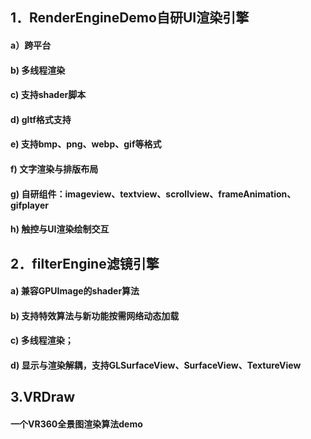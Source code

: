## 1．RenderEngineDemo自研UI渲染引擎

#### a）跨平台 
#### b) 多线程渲染
#### c) 支持shader脚本 
#### d) gltf格式支持
#### e) 支持bmp、png、webp、gif等格式
#### f) 文字渲染与排版布局
#### g) 自研组件：imageview、textview、scrollview、frameAnimation、 gifplayer
#### h) 触控与UI渲染绘制交互

## 2．filterEngine滤镜引擎 
#### a) 兼容GPUImage的shader算法
#### b) 支持特效算法与新功能按需网络动态加载
#### c) 多线程渲染；
#### d) 显示与渲染解耦，支持GLSurfaceView、SurfaceView、TextureView 

## 3.VRDraw

#### 一个VR360全景图渲染算法demo
